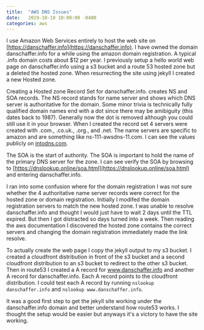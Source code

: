 ```yaml
---
title:  "AWS DNS Issues"
date:   2019-10-18 10:00:00 -0400
categories: aws
---
```


I use Amazon Web Services entirely to host the web site on [https://danschaffer.info](https://danschaffer.info).
I have owned the domain danschaffer.info for a while using the amazon domain registration.  A typical .info domain
costs about $12 per year.  I previously setup a hello world web page on danschaffer.info using a s3 bucket and
a route 53 hosted zone but a deleted the hosted zone.  When resurrecting the site using jekyll I created a new
Hosted zone.

Creating a Hosted zone Record Set for danschaffer.info. creates NS and SOA records.  The NS record stands for
name server and shows which DNS server is authoritative for the domain.  Some minor trivia is technically fully
qualified domain names end with a dot since there may be amibiguity (this dates back to 1987).  Generally now
the dot is removed although you could still use it in your browser.  When I created the record set 4 servers
were created with .com., .co.uk., .org., and .net.  The name servers are specific to amazon and are something like ns-111-awsdns-11.com.
I can see the values publicly on [intodns.com](https://intodns.com/danschaffer.info).

The SOA is the start of authority.  The SOA is important to hold the name of the primary DNS server for the zone.
I can see verify the SOA by browsing to [https://dnslookup.online/soa.html](https://dnslookup.online/soa.html) and entering danschaffer.info.

I ran into some confusion where for the domain registration I was not sure whether the 4 authoritative name
server records were correct for the hosted zone or domain registration.  Initially I modifed the domain registration
servers to match the new hosted zone.  I was unable to resolve danschaffer.info and thought I would just have
to wait 2 days until the TTL expired.  But then I got distracted so days turned into a week.  Then reading the
aws documentation I discovered the hosted zone contains the correct servers and changing the domain registration
immediately made the link resolve.

To actually create the web page I copy the jekyll output to my s3 bucket.  I created a cloudfront distribution
in front of the s3 bucket and a second cloudfront distribution to an s3 bucket to redirect to the other s3 bucket.
Then in route53 I created a A record for www.danschaffer.info and another A record for danschaffer.info.
Each A record points to the cloudfront distribution.  I could test each A record by running `nslookup danschaffer.info`
and `nslookup www.danschaffer.info`.

It was a good first step to get the jekyll site working under the danschaffer.info domain and better understand
how route53 works.  I thought the setup would be easier but anyways it's a victory to have the site working.
